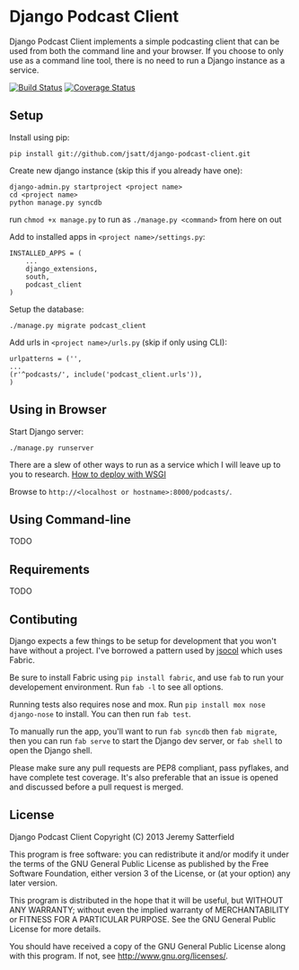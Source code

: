 Django Podcast Client
=====================
Django Podcast Client implements a simple podcasting client that can be used
from both the command line and your browser. If you choose to only use as a
command line tool, there is no need to run a Django instance as a service.

[![Build Status](https://travis-ci.org/jsatt/django-podcast-client.png?branch=master)](https://travis-ci.org/jsatt/django-podcast-client)
[![Coverage Status](https://coveralls.io/repos/jsatt/django-podcast-client/badge.png)](https://coveralls.io/r/jsatt/django-podcast-client)

Setup
-----
Install using pip:

    pip install git://github.com/jsatt/django-podcast-client.git

Create new django instance (skip this if you already have one):

    django-admin.py startproject <project name>
    cd <project name>
    python manage.py syncdb

run `chmod +x manage.py` to run as `./manage.py <command>` from here on out

Add to installed apps in `<project name>/settings.py`:

    INSTALLED_APPS = (
        ...
        django_extensions,
        south,
        podcast_client
    )

Setup the database:

    ./manage.py migrate podcast_client

Add urls in `<project name>/urls.py` (skip if only using CLI):

    urlpatterns = ('',
    ...
    (r'^podcasts/', include('podcast_client.urls')),
    )

Using in Browser
----------------
Start Django server:

    ./manage.py runserver

There are a slew of other ways to run as a service which I will leave up to you
to research.
[How to deploy with WSGI](https://docs.djangoproject.com/en/dev/howto/deployment/wsgi/)

Browse to `http://<localhost or hostname>:8000/podcasts/`.

Using Command-line
------------------
TODO

Requirements
------------
TODO

Contibuting
-----------
Django expects a few things to be setup for development that you won't have
without a project.  I've borrowed a pattern used by
[jsocol](https://github.com/jsocol) which uses Fabric.

Be sure to install Fabric using `pip install fabric`, and use `fab` to run your
developement environment. Run `fab -l` to see all options.

Running tests also requires nose and mox. Run
`pip install mox nose django-nose` to install. You can then run `fab test`.

To manually run the app, you'll want to run `fab syncdb` then `fab migrate`,
then you can run `fab serve` to start the Django dev server, or `fab shell` to
open the Django shell.

Please make sure any pull requests are PEP8 compliant, pass pyflakes, and have
complete test coverage. It's also preferable that an issue is opened and
discussed before a pull request is merged.

License
-------

Django Podcast Client
Copyright (C) 2013 Jeremy Satterfield

This program is free software: you can redistribute it and/or modify
it under the terms of the GNU General Public License as published by
the Free Software Foundation, either version 3 of the License, or
(at your option) any later version.

This program is distributed in the hope that it will be useful,
but WITHOUT ANY WARRANTY; without even the implied warranty of
MERCHANTABILITY or FITNESS FOR A PARTICULAR PURPOSE.  See the
GNU General Public License for more details.

You should have received a copy of the GNU General Public License
along with this program.  If not, see <http://www.gnu.org/licenses/>.
